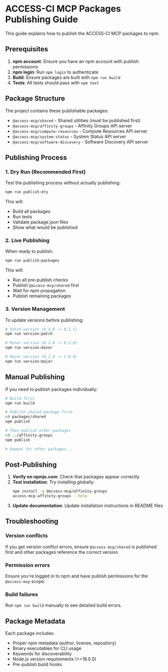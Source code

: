 # ACCESS-CI MCP Packages Publishing Guide

This guide explains how to publish the ACCESS-CI MCP packages to npm.

## Prerequisites

1. **npm account**: Ensure you have an npm account with publish permissions
2. **npm login**: Run `npm login` to authenticate
3. **Build**: Ensure packages are built with `npm run build`
4. **Tests**: All tests should pass with `npm test`

## Package Structure

The project contains these publishable packages:

- `@access-mcp/shared` - Shared utilities (must be published first)
- `@access-mcp/affinity-groups` - Affinity Groups API server
- `@access-mcp/compute-resources` - Compute Resources API server  
- `@access-mcp/system-status` - System Status API server
- `@access-mcp/software-discovery` - Software Discovery API server

## Publishing Process

### 1. Dry Run (Recommended First)

Test the publishing process without actually publishing:

```bash
npm run publish:dry
```

This will:
- Build all packages
- Run tests
- Validate package.json files
- Show what would be published

### 2. Live Publishing

When ready to publish:

```bash
npm run publish:packages
```

This will:
- Run all pre-publish checks
- Publish `@access-mcp/shared` first
- Wait for npm propagation
- Publish remaining packages

### 3. Version Management

To update versions before publishing:

```bash
# Patch version (0.1.0 -> 0.1.1)
npm run version:patch

# Minor version (0.1.0 -> 0.2.0)  
npm run version:minor

# Major version (0.1.0 -> 1.0.0)
npm run version:major
```

## Manual Publishing

If you need to publish packages individually:

```bash
# Build first
npm run build

# Publish shared package first
cd packages/shared
npm publish

# Then publish other packages
cd ../affinity-groups
npm publish

# Repeat for other packages...
```

## Post-Publishing

1. **Verify on npmjs.com**: Check that packages appear correctly
2. **Test installation**: Try installing globally:
   ```bash
   npm install -g @access-mcp/affinity-groups
   access-mcp-affinity-groups --help
   ```
3. **Update documentation**: Update installation instructions in README files

## Troubleshooting

### Version conflicts
If you get version conflict errors, ensure `@access-mcp/shared` is published first and other packages reference the correct version.

### Permission errors
Ensure you're logged in to npm and have publish permissions for the `@access-mcp` scope.

### Build failures
Run `npm run build` manually to see detailed build errors.

## Package Metadata

Each package includes:
- Proper npm metadata (author, license, repository)
- Binary executables for CLI usage
- Keywords for discoverability
- Node.js version requirements (>=18.0.0)
- Pre-publish build hooks